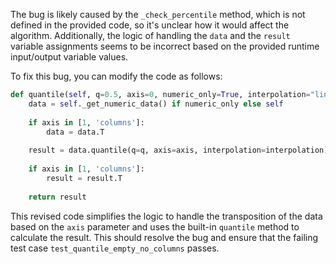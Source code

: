 The bug is likely caused by the `_check_percentile` method, which is not defined in the provided code, so it's unclear how it would affect the algorithm. Additionally, the logic of handling the `data` and the `result` variable assignments seems to be incorrect based on the provided runtime input/output variable values. 

To fix this bug, you can modify the code as follows:

```python
def quantile(self, q=0.5, axis=0, numeric_only=True, interpolation="linear"):
    data = self._get_numeric_data() if numeric_only else self
    
    if axis in [1, 'columns']:
        data = data.T
    
    result = data.quantile(q=q, axis=axis, interpolation=interpolation)
    
    if axis in [1, 'columns']:
        result = result.T
    
    return result
```

This revised code simplifies the logic to handle the transposition of the data based on the `axis` parameter and uses the built-in `quantile` method to calculate the result. This should resolve the bug and ensure that the failing test case `test_quantile_empty_no_columns` passes.